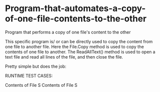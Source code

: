 # Program-that-automates-a-copy-of-one-file-contents-to-the-other
Program that performs a copy of one file's content to the other

This specific program is/ or can be directly used to copy the content from one file to another file. Here the File.Copy method is used to copy the contents of one file to another. The ReadAllText() method is used to open a text file and read all lines of the file, and then close the file.


Pretty simple but does the job: 


RUNTIME TEST CASES:
 
Contents of File S
Contents of File S
